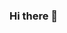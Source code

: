 ### Hi there 👋

<!--
**kadalicious/kadalicious** is a ✨ _special_ ✨ repository because its `README.md` (this file) appears on your GitHub profile.

Here are some ideas to get you started:

- 🌱 I’m currently learning javascript
- 💬 Ask me about anything
- ⚡ Fun fact: i am spiderman
-->
